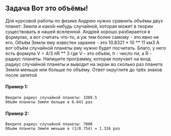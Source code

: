 ## Задача Вот это объёмы!
Для курсовой работы по физике
Андрею нужно сравнить объёмы двух планет:
Земли и какой-нибудь случайной, которая может в теории существовать в нашей вселенной.
Андрей хорошо разбирается в формулах, а вот считать что-то, а уж тем более самому - это явно не его.
Объём Земли ему известен заранее  - это 10.8321 * 10 ** 11 км3
А вот объём случайной планеты ему нужно будет посчитать.
Благо, у него есть формула
V = 4/3 πR ** 3
где V - это объём, π - число пи, а R - радиус планеты.
Напишите программу, которая получает на вход радиус случайной планеты
и выводит на экран во сколько раз планета Земля меньше или больше по объёму.
Ответ округлите до трёх знаков после запятой


#### Пример 1:
```
Введите радиус случайной планеты: 3389.5
Объём планеты Земля больше в 6.641 раз

```
#### Пример 2:
```
Введите радиус случайной планеты: 7000
Объём планеты Земля меньше в (1/0.754) = 1.326 раз

```